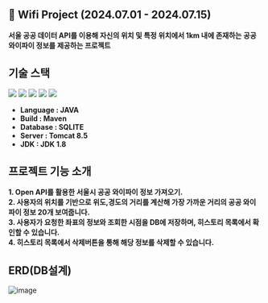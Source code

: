 📒 Wifi Project (2024.07.01 - 2024.07.15)
---
**서울 공공 데이터 API를 이용해 자신의 위치 및 특정 위치에서 1km 내에 존재하는 공공 와이파이 정보를 제공하는 프로젝트**


기술 스택
---
<p align="left" display="inline-block">
	<img src="https://img.shields.io/badge/Java-007396?style=flat&logo=Conda-Forge&logoColor=white" /> 
	<img src="https://img.shields.io/badge/HTML5-E34F26?style=flat&logo=HTML5&logoColor=white" />
	<img src="https://img.shields.io/badge/CSS3-1572B6?style=flat&logo=CSS3&logoColor=white" />
  <img src="https://img.shields.io/badge/sqlite-003B57?style=flat&logo=sqlite&logoColor=white" />
  <img src="https://img.shields.io/badge/apachetomcat-F8DC75?style=flat&logo=apachetomcat&logoColor=white" />
	<br>
</p>

* **Language : JAVA <br>**
* **Build : Maven <br>**
* **Database : SQLITE <br>**
* **Server : Tomcat 8.5 <br>**
* **JDK : JDK 1.8 <br>** 

프로젝트 기능 소개
---
**1. Open API를 활용한 서울시 공공 와이파이 정보 가져오기.<br>**
**2. 사용자의 위치를 기반으로 위도,경도의 거리를 계산해 가장 가까운 거리의 공공 와이파이 정보 20개 보여줍니다.<br>**
**3. 사용자가 요청한 좌표의 정보와 조회한 시점을 DB에 저장하며, 히스토리 목록에서 확인할 수 있습니다.<br>**
**4. 히스토리 목록에서 삭제버튼을 통해 해당 정보를 삭제할 수 있습니다.<br>**

ERD(DB설계)
---

![image](https://github.com/user-attachments/assets/d1d86248-7769-458f-a849-b705a4a9041f)


